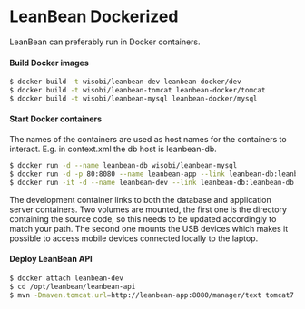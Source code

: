 LeanBean Dockerized
========

LeanBean can preferably run in Docker containers.

#### Build Docker images

```bash
$ docker build -t wisobi/leanbean-dev leanbean-docker/dev
$ docker build -t wisobi/leanbean-tomcat leanbean-docker/tomcat
$ docker build -t wisobi/leanbean-mysql leanbean-docker/mysql
```

#### Start Docker containers

The names of the containers are used as host names for the containers to interact. E.g. in context.xml the db host is leanbean-db.

```bash
$ docker run -d --name leanbean-db wisobi/leanbean-mysql
$ docker run -d -p 80:8080 --name leanbean-app --link leanbean-db:leanbean-db wisobi/leanbean-tomcat
$ docker run -it -d --name leanbean-dev --link leanbean-db:leanbean-db --link leanbean-app:leanbean-app -v ${HOME}/wisobi/leanbean:/opt/leanbean --privileged -v /dev/bus/usb:/dev/bus/usb wisobi/leanbean-dev
```
The development container links to both the database and application server containers. Two volumes are mounted, the first one is the directory containing the source code, so this needs to be updated accordingly to match your path. The second one mounts the USB devices which makes it possible to access mobile devices connected locally to the laptop.

#### Deploy LeanBean API

```bash
$ docker attach leanbean-dev
$ cd /opt/leanbean/leanbean-api
$ mvn -Dmaven.tomcat.url=http://leanbean-app:8080/manager/text tomcat7:redeploy
```
